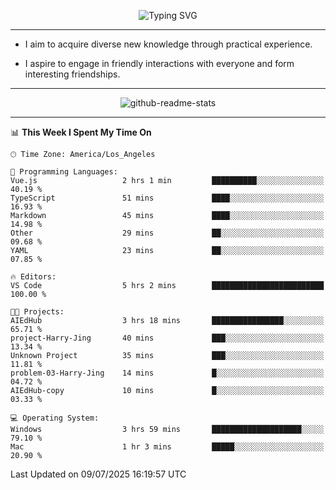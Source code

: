 <p align="center">
  <img src="https://readme-typing-svg.demolab.com?font=Fira+Code&weight=500&size=32&duration=2500&pause=1600&center=true&vCenter=true&random=false&width=1024&height=64&lines=Hi+there+%F0%9F%91%8B;I'm+delighted+you+could+make+it+here+%F0%9F%8E%89;I'm+Harry%2C+a+college+student+still+finding+my+way" alt="Typing SVG" />
</p>


---


- I aim to acquire diverse new knowledge through practical experience.

- I aspire to engage in friendly interactions with everyone and form interesting friendships.


---


<p align="center">
  <img src="https://github-readme-stats.vercel.app/api?username=Harry-Jing&show_icons=true" alt="github-readme-stats"/>
</p>


---

<!--START_SECTION:waka-->
📊 **This Week I Spent My Time On** 

```text
🕑︎ Time Zone: America/Los_Angeles

💬 Programming Languages: 
Vue.js                   2 hrs 1 min         ██████████░░░░░░░░░░░░░░░   40.19 % 
TypeScript               51 mins             ████░░░░░░░░░░░░░░░░░░░░░   16.93 % 
Markdown                 45 mins             ████░░░░░░░░░░░░░░░░░░░░░   14.98 % 
Other                    29 mins             ██░░░░░░░░░░░░░░░░░░░░░░░   09.68 % 
YAML                     23 mins             ██░░░░░░░░░░░░░░░░░░░░░░░   07.85 % 

🔥 Editors: 
VS Code                  5 hrs 2 mins        █████████████████████████   100.00 % 

🐱‍💻 Projects: 
AIEdHub                  3 hrs 18 mins       ████████████████░░░░░░░░░   65.71 % 
project-Harry-Jing       40 mins             ███░░░░░░░░░░░░░░░░░░░░░░   13.34 % 
Unknown Project          35 mins             ███░░░░░░░░░░░░░░░░░░░░░░   11.81 % 
problem-03-Harry-Jing    14 mins             █░░░░░░░░░░░░░░░░░░░░░░░░   04.72 % 
AIEdHub-copy             10 mins             █░░░░░░░░░░░░░░░░░░░░░░░░   03.33 % 

💻 Operating System: 
Windows                  3 hrs 59 mins       ████████████████████░░░░░   79.10 % 
Mac                      1 hr 3 mins         █████░░░░░░░░░░░░░░░░░░░░   20.90 % 
```


 Last Updated on 09/07/2025 16:19:57 UTC
<!--END_SECTION:waka-->
